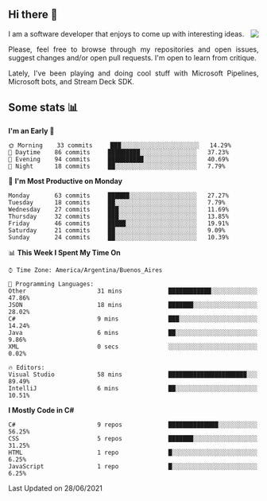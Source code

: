 ## Hi there :slightly_smiling_face:

<img src="https://github-readme-stats.vercel.app/api?username=victorgrycuk&show_icons=true&count_private=true&title_color=F7941E&icon_color=F7941E" align="right">

<p align="justify">
I am a software developer that enjoys to come up with interesting ideas.
<p/>

<p align= "justify">
Please, feel free to browse through my repositories and open issues, suggest changes and/or open pull requests. I'm open to learn from critique.
<p/>

<p align= "justify">
Lately, I've been playing and doing cool stuff with Microsoft Pipelines, Microsoft bots, and Stream Deck SDK.
<p/>

## Some stats :bar_chart:
<!--START_SECTION:waka-->
**I'm an Early 🐤** 

```text
🌞 Morning    33 commits     ███░░░░░░░░░░░░░░░░░░░░░░   14.29% 
🌆 Daytime    86 commits     █████████░░░░░░░░░░░░░░░░   37.23% 
🌃 Evening    94 commits     ██████████░░░░░░░░░░░░░░░   40.69% 
🌙 Night      18 commits     ██░░░░░░░░░░░░░░░░░░░░░░░   7.79%

```
📅 **I'm Most Productive on Monday** 

```text
Monday       63 commits     ██████░░░░░░░░░░░░░░░░░░░   27.27% 
Tuesday      18 commits     ██░░░░░░░░░░░░░░░░░░░░░░░   7.79% 
Wednesday    27 commits     ███░░░░░░░░░░░░░░░░░░░░░░   11.69% 
Thursday     32 commits     ███░░░░░░░░░░░░░░░░░░░░░░   13.85% 
Friday       46 commits     █████░░░░░░░░░░░░░░░░░░░░   19.91% 
Saturday     21 commits     ██░░░░░░░░░░░░░░░░░░░░░░░   9.09% 
Sunday       24 commits     ██░░░░░░░░░░░░░░░░░░░░░░░   10.39%

```


📊 **This Week I Spent My Time On** 

```text
⌚︎ Time Zone: America/Argentina/Buenos_Aires

💬 Programming Languages: 
Other                    31 mins             ████████████░░░░░░░░░░░░░   47.86% 
JSON                     18 mins             ███████░░░░░░░░░░░░░░░░░░   28.02% 
C#                       9 mins              ███░░░░░░░░░░░░░░░░░░░░░░   14.24% 
Java                     6 mins              ██░░░░░░░░░░░░░░░░░░░░░░░   9.86% 
XML                      0 secs              ░░░░░░░░░░░░░░░░░░░░░░░░░   0.02%

🔥 Editors: 
Visual Studio            58 mins             ██████████████████████░░░   89.49% 
IntelliJ                 6 mins              ██░░░░░░░░░░░░░░░░░░░░░░░   10.51%

```

**I Mostly Code in C#** 

```text
C#                       9 repos             ██████████████░░░░░░░░░░░   56.25% 
CSS                      5 repos             ███████░░░░░░░░░░░░░░░░░░   31.25% 
HTML                     1 repo              █░░░░░░░░░░░░░░░░░░░░░░░░   6.25% 
JavaScript               1 repo              █░░░░░░░░░░░░░░░░░░░░░░░░   6.25%

```



 Last Updated on 28/06/2021
<!--END_SECTION:waka-->
